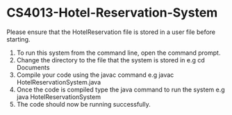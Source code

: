 # CS4013-Hotel-Reservation-System

 Please ensure that the HotelReservation file is stored in a user file before starting.

1) To run this system from the command line, open the command prompt.
2) Change the directory to the file that the system is stored in e.g
    cd Documents
3) Compile your code using the javac command e.g
    javac HotelReservationSystem.java
4) Once the code is compiled type the java command to run the system e.g
    java HotelReservationSystem
5) The code should now be running successfully.
